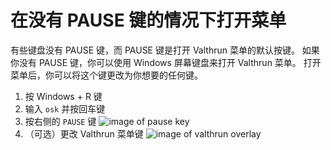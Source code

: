 # 在没有 PAUSE 键的情况下打开菜单
有些键盘没有 PAUSE 键，而 PAUSE 键是打开 Valthrun 菜单的默认按键。 
如果你没有 PAUSE 键，你可以使用 Windows 屏幕键盘来打开 Valthrun 菜单。
打开菜单后，你可以将这个键更改为你想要的任何键。

1. 按 Windows + R 键
2. 输入 `osk` 并按回车键
3. 按右侧的 `PAUSE` 键
![image of pause key](@site/docs/_media/screenshot_virtual_keyboard.png)
1. （可选）更改 Valthrun 菜单键
![image of valthrun overlay](@site/docs/_media/screenshot_valthrun_hotkey_toggle_settings.png)
